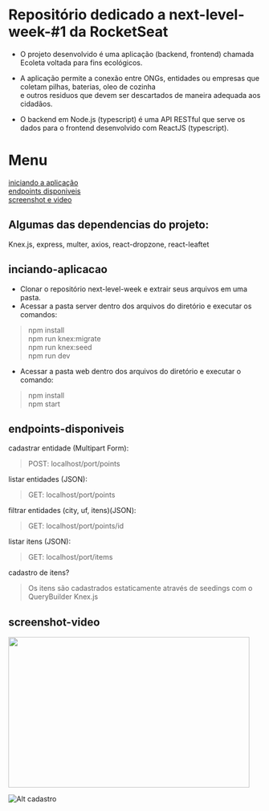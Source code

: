 <h1>Repositório dedicado a next-level-week-#1 da RocketSeat</h1>

- O projeto desenvolvido é uma aplicação (backend, frontend) chamada Ecoleta voltada para fins ecológicos.         
- A aplicação permite a conexão entre ONGs, entidades ou empresas que coletam pilhas, baterias, oleo de cozinha<br>
  e outros residuos que devem ser descartados de maneira adequada aos cidadãos.<br>

- O backend em Node.js (typescript) é uma API RESTful que serve os dados para o frontend desenvolvido com ReactJS (typescript).<br>

<h1> Menu </h1>

[iniciando a aplicação](#inciando-aplicacao)<br>
[endpoints disponiveis](#endpoints-disponiveis)<br>
[screenshot e video](#screenshot-video)<br>


<h2>Algumas das dependencias do projeto: </h2>

  Knex.js, express, multer, axios, react-dropzone, react-leaftet

<h2>inciando-aplicacao</h2>

  - Clonar o repositório next-level-week e extrair seus arquivos em uma pasta.<br>
  - Acessar a pasta server dentro dos arquivos do diretório e executar os comandos:<br>
  <blockquote>
    npm install<br>
    npm run knex:migrate<br>
    npm run knex:seed<br>
    npm run dev<br>
  </blockquote>
  
  - Acessar a pasta web dentro dos arquivos do diretório e executar o comando:<br>
  <blockquote>
    npm install<br>
    npm start
   </blockquote>
  
 <h2>endpoints-disponiveis</h2>
 
 <p>cadastrar entidade (Multipart Form):</p>
   <blockquote>
    POST: localhost/port/points<br>
   </blockquote>
   
  <p>listar entidades (JSON):</p>
    <blockquote>
      GET: localhost/port/points<br>
    </blockquote>
  
  <p>filtrar entidades (city, uf, itens)(JSON):</p>
    <blockquote>
      GET: localhost/port/points/id<br>
    </blockquote> 
   
  <p>listar itens (JSON):</p>
   <blockquote>
    GET:  localhost/port/items<br>
  </blockquote>
  
  <p>cadastro de itens?</p>
    <blockquote>
      Os itens são cadastrados estaticamente através de seedings com o QueryBuilder Knex.js<br>
    </blockquote>
    
  
  <h2>screenshot-video</h2>
    
   <img src="https://i.imgur.com/QwO4tFP.png" width="480" height="300" />
   
   ![Alt cadastro](https://media.giphy.com/media/IdgqyKgpIqrpXyP2Eq/giphy.gif "cadastro")


